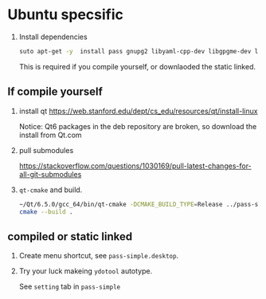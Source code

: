 # Ubuntu specsific

1. Install dependencies

    ```bash
    suto apt-get -y  install pass gnupg2 libyaml-cpp-dev libgpgme-dev libgpgmepp-dev
    ```

    This is required if you compile yourself, or downlaoded the static linked.

## If compile yourself

1. install qt <https://web.stanford.edu/dept/cs_edu/resources/qt/install-linux>

    Notice: Qt6 packages in the deb repository are broken, so download the install from Qt.com

2. pull submodules

    <https://stackoverflow.com/questions/1030169/pull-latest-changes-for-all-git-submodules>

3. `qt-cmake` and build.

    ```bash
    ~/Qt/6.5.0/gcc_64/bin/qt-cmake -DCMAKE_BUILD_TYPE=Release ../pass-simple-qt/
    cmake --build .
    ```

## compiled or static linked

1. Create menu shortcut, see `pass-simple.desktop`.
2. Try your luck makeing `ydotool` autotype.

    See `setting` tab in `pass-simple`